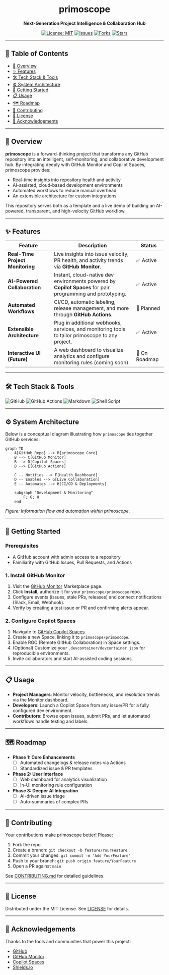 <div align="center">

  <!-- TODO: Replace with your project logo or banner -->
  <!-- <img src="path/to/your/logo.png" alt="primoscope Logo" width="200"/> -->

  # primoscope

  **Next-Generation Project Intelligence & Collaboration Hub**

  [![License: MIT](https://img.shields.io/badge/License-MIT-yellow.svg)](https://opensource.org/licenses/MIT)
  [![Issues](https://img.shields.io/github/issues/primoscope/primoscope)](https://github.com/primoscope/primoscope/issues)
  [![Forks](https://img.shields.io/github/forks/primoscope/primoscope)](https://github.com/primoscope/primoscope/network/members)
  [![Stars](https://img.shields.io/github/stars/primoscope/primoscope)](https://github.com/primoscope/primoscope/stargazers)

</div>

---

## 📑 Table of Contents

- [🚀 Overview](#-overview)  
- [✨ Features](#-features)  
- [🛠️ Tech Stack & Tools](#️-tech-stack--tools)  
- [⚙️ System Architecture](#️-system-architecture)  
- [🚀 Getting Started](#-getting-started)  
- [📋 Usage](#-usage)  
- [🗺️ Roadmap](#️-roadmap)  
- [🙌 Contributing](#-contributing)  
- [📄 License](#-license)  
- [🤝 Acknowledgements](#-acknowledgements)  

---

## 🚀 Overview

**primoscope** is a forward-thinking project that transforms any GitHub repository into an intelligent, self-monitoring, and collaborative development hub. By integrating deeply with GitHub Monitor and Copilot Spaces, primoscope provides:

- Real-time insights into repository health and activity
- AI-assisted, cloud-based development environments
- Automated workflows to reduce manual overhead
- An extensible architecture for custom integrations

This repository serves both as a template and a live demo of building an AI-powered, transparent, and high-velocity GitHub workflow.

---

## ✨ Features

| Feature                          | Description                                                                                                                          | Status      |
| -------------------------------- | ------------------------------------------------------------------------------------------------------------------------------------ | ----------- |
| **Real-Time Project Monitoring** | Live insights into issue velocity, PR health, and activity trends via **GitHub Monitor**.                                            | ✅ Active   |
| **AI-Powered Collaboration**     | Instant, cloud-native dev environments powered by **Copilot Spaces** for pair programming and prototyping.                            | ✅ Active   |
| **Automated Workflows**          | CI/CD, automatic labeling, release management, and more through **GitHub Actions**.                                                  | 🚧 Planned  |
| **Extensible Architecture**      | Plug in additional webhooks, services, and monitoring tools to tailor primoscope to any project.                                      | ✅ Active   |
| **Interactive UI (Future)**      | A web dashboard to visualize analytics and configure monitoring rules (coming soon).                                                 | 📅 On Roadmap |

---

## 🛠️ Tech Stack & Tools

![GitHub](https://img.shields.io/badge/GitHub-181717?style=for-the-badge&logo=github&logoColor=white)
![GitHub Actions](https://img.shields.io/badge/GitHub_Actions-2088FF?style=for-the-badge&logo=github-actions&logoColor=white)
![Markdown](https://img.shields.io/badge/Markdown-000000?style=for-the-badge&logo=markdown&logoColor=white)
![Shell Script](https://img.shields.io/badge/Shell_Script-121011?style=for-the-badge&logo=gnu-bash&logoColor=white)

---

## ⚙️ System Architecture

Below is a conceptual diagram illustrating how `primoscope` ties together GitHub services:

```mermaid
graph TD
    A[GitHub Repo] --> B{primoscope Core}
    B --> C[GitHub Monitor]
    B --> D[Copilot Spaces]
    B --> E[GitHub Actions]

    C -- Notifies --> F[Health Dashboard]
    D -- Enables --> G[Live Collaboration]
    E -- Automates --> H[CI/CD & Deployments]

    subgraph "Development & Monitoring"
        F; G; H
    end
```

*Figure: Information flow and automation within primoscope.*

---

## 🚀 Getting Started

### Prerequisites

- A GitHub account with admin access to a repository  
- Familiarity with GitHub Issues, Pull Requests, and Actions  

### 1. Install GitHub Monitor

1. Visit the [GitHub Monitor](https://github.com/marketplace/github-monitor) Marketplace page.  
2. Click **Install**, authorize it for your `primoscope/primoscope` repo.  
3. Configure events (issues, stale PRs, releases) and connect notifications (Slack, Email, Webhook).  
4. Verify by creating a test issue or PR and confirming alerts appear.

### 2. Configure Copilot Spaces

1. Navigate to [GitHub Copilot Spaces](https://github.com/features/copilot-spaces).  
2. Create a new Space, linking it to `primoscope/primoscope`.  
3. Enable RGC (Remote GitHub Collaboration) in Space settings.  
4. (Optional) Customize your `.devcontainer/devcontainer.json` for reproducible environments.  
5. Invite collaborators and start AI-assisted coding sessions.

---

## 📋 Usage

- **Project Managers**: Monitor velocity, bottlenecks, and resolution trends via the Monitor dashboard.  
- **Developers**: Launch a Copilot Space from any issue/PR for a fully configured dev environment.  
- **Contributors**: Browse open issues, submit PRs, and let automated workflows handle testing and labels.

---

## 🗺️ Roadmap

- **Phase 1: Core Enhancements**
  - [ ] Automated changelogs & release notes via Actions  
  - [ ] Standardized issue & PR templates  
- **Phase 2: User Interface**
  - [ ] Web dashboard for analytics visualization  
  - [ ] In-UI monitoring rule configuration  
- **Phase 3: Deeper AI Integration**
  - [ ] AI-driven issue triage  
  - [ ] Auto-summaries of complex PRs  

---

## 🙌 Contributing

Your contributions make primoscope better! Please:

1. Fork the repo  
2. Create a branch: `git checkout -b feature/YourFeature`  
3. Commit your changes: `git commit -m 'Add YourFeature'`  
4. Push to your branch: `git push origin feature/YourFeature`  
5. Open a PR against `main`

See [CONTRIBUTING.md](CONTRIBUTING.md) for detailed guidelines.

---

## 📄 License

Distributed under the MIT License. See [LICENSE](LICENSE) for details.

---

## 🤝 Acknowledgements

Thanks to the tools and communities that power this project:

- [GitHub](https://github.com)  
- [GitHub Monitor](https://github.com/marketplace/github-monitor)  
- [Copilot Spaces](https://github.com/features/copilot-spaces)  
- [Shields.io](https://shields.io)  
